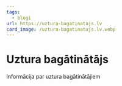 ```yaml
---
tags:
  - blogi
url: https://uztura-bagatinatajs.lv
card_image: /uztura-bagatinatajs.lv.webp
---
```


# Uztura bagātinātājs

Informācija par uztura bagātinātājiem
